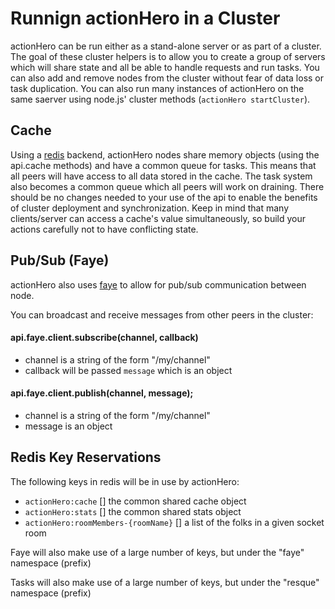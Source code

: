 # Runnign actionHero in a Cluster

actionHero can be run either as a stand-alone server or as part of a cluster.  The goal of these cluster helpers is to allow you to create a group of servers which will share state and all be able to handle requests and run tasks.  You can also add and remove nodes from the cluster without fear of data loss or task duplication.  You can also run many instances of actionHero on the same saerver using node.js' cluster methods (`actionHero startCluster`).

## Cache

Using a [redis](http://redis.io/) backend, actionHero nodes share memory objects (using the api.cache methods) and have a common queue for tasks. This means that all peers will have access to all data stored in the cache.  The task system also becomes a common queue which all peers will work on draining.  There should be no changes needed to your use of the api to enable the benefits of cluster deployment and synchronization.  Keep in mind that many clients/server can access a cache's value simultaneously, so build your actions carefully not to have conflicting state.

## Pub/Sub (Faye)

actionHero also uses [faye](http://faye.jcoglan.com/) to allow for pub/sub communication between node.

You can broadcast and receive messages from other peers in the cluster:

#### api.faye.client.subscribe(channel, callback)
- channel is a string of the form "/my/channel"
- callback will be passed `message` which is an object

#### api.faye.client.publish(channel, message);
- channel is a string of the form "/my/channel"
- message is an object

## Redis Key Reservations

The following keys in redis will be in use by actionHero:

- `actionHero:cache` [] the common shared cache object
- `actionHero:stats` [] the common shared stats object
- `actionHero:roomMembers-{roomName}` [] a list of the folks in a given socket room

Faye will also make use of a large number of keys, but under the "faye" namespace (prefix)

Tasks will also make use of a large number of keys, but under the "resque" namespace (prefix)